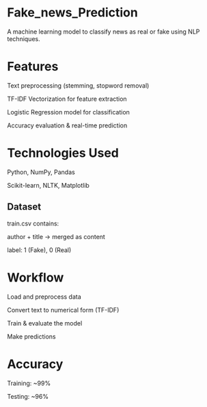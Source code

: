 # Fake_news_Prediction
A machine learning model to classify news as real or fake using NLP techniques.

# Features

Text preprocessing (stemming, stopword removal)

TF-IDF Vectorization for feature extraction

Logistic Regression model for classification

Accuracy evaluation & real-time prediction

# Technologies Used

Python, NumPy, Pandas

Scikit-learn, NLTK, Matplotlib

## Dataset

train.csv contains:

author + title → merged as content

label: 1 (Fake), 0 (Real)

# Workflow

Load and preprocess data

Convert text to numerical form (TF-IDF)

Train & evaluate the model

Make predictions

# Accuracy

Training: ~99%


Testing: ~96%

